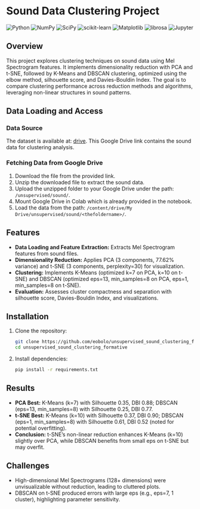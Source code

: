 # Sound Data Clustering Project

![Python](https://img.shields.io/badge/Python-3.9%2B-blue.svg) ![NumPy](https://img.shields.io/badge/NumPy-yellow?logo=numpy&logoColor=white) ![SciPy](https://img.shields.io/badge/SciPy-lightgreen?logo=scipy&logoColor=white) ![scikit-learn](https://img.shields.io/badge/scikit--learn-orange?logo=scikit-learn&logoColor=white) ![Matplotlib](https://img.shields.io/badge/Matplotlib-purple?logo=matplotlib&logoColor=white) ![librosa](https://img.shields.io/badge/librosa-red?logo=librosa&logoColor=white) ![Jupyter](https://img.shields.io/badge/Jupyter-black?logo=jupyter&logoColor=white)

## Overview
This project explores clustering techniques on sound data using Mel Spectrogram features. It implements dimensionality reduction with PCA and t-SNE, followed by K-Means and DBSCAN clustering, optimized using the elbow method, silhouette score, and Davies-Bouldin Index. The goal is to compare clustering performance across reduction methods and algorithms, leveraging non-linear structures in sound patterns.

## Data Loading and Access

### Data Source
The dataset is available at: [drive](https://drive.google.com/file/d/1bme1IuScdIWjzFkYPOcWzFOgD50MS_zR/view). This Google Drive link contains the sound data for clustering analysis.

### Fetching Data from Google Drive
1. Download the file from the provided link.
2. Unzip the downloaded file to extract the sound data.
3. Upload the unzipped folder to your Google Drive under the path: `/unsupervised/sound/`.
4. Mount Google Drive in Colab which is already provided in the notebook.
5. Load the data from the path: `/content/drive/My Drive/unsupervised/sound/<thefoldername>/`.

## Features
- **Data Loading and Feature Extraction:** Extracts Mel Spectrogram features from sound files.
- **Dimensionality Reduction:** Applies PCA (3 components, 77.62% variance) and t-SNE (3 components, perplexity=30) for visualization.
- **Clustering:** Implements K-Means (optimized k=7 on PCA, k=10 on t-SNE) and DBSCAN (optimized eps=13, min_samples=8 on PCA, eps=1, min_samples=8 on t-SNE).
- **Evaluation:** Assesses cluster compactness and separation with silhouette score, Davies-Bouldin Index, and visualizations.

## Installation
1. Clone the repository:
   ```bash
   git clone https://github.com/eobolo/unsupervised_sound_clustering_formative.git
   cd unsupervised_sound_clustering_formative
   ```
2. Install dependencies:
    ```bash
    pip install -r requirements.txt
    ```
## Results
- **PCA Best:** K-Means (k=7) with Silhouette 0.35, DBI 0.88; DBSCAN (eps=13, min_samples=8) with Silhouette 0.25, DBI 0.77.
- **t-SNE Best:** K-Means (k=10) with Silhouette 0.37, DBI 0.90; DBSCAN (eps=1, min_samples=8) with Silhouette 0.61, DBI 0.52 (noted for potential overfitting).
- **Conclusion:** t-SNE’s non-linear reduction enhances K-Means (k=10) slightly over PCA, while DBSCAN benefits from small eps on t-SNE but may overfit.

## Challenges
- High-dimensional Mel Spectrograms (128+ dimensions) were unvisualizable without reduction, leading to cluttered plots.
- DBSCAN on t-SNE produced errors with large eps (e.g., eps=7, 1 cluster), highlighting parameter sensitivity.